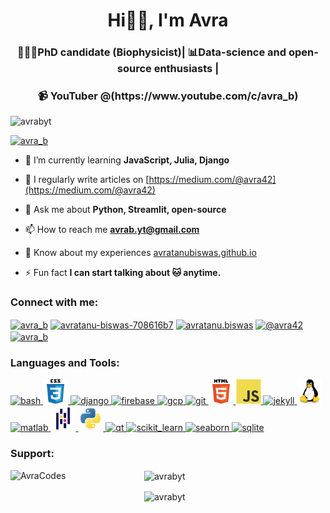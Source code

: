 <h1 align="center">Hi👋🏽, I'm  Avra </h1>
<h3 align="center"> 👨🏽‍🎓PhD candidate (Biophysicist)| 📊Data-science and open-source enthusiasts | </h3>
<h3 align="center"> 📹 YouTuber @(https://www.youtube.com/c/avra_b)</h3>

<p align="left"> <img src="https://komarev.com/ghpvc/?username=avrabyt&label=Profile%20views&color=0e75b6&style=flat" alt="avrabyt" /> </p>

<p align="left"> <a href="https://twitter.com/avra_b" target="blank"><img src="https://img.shields.io/twitter/follow/avra_b?logo=twitter&style=for-the-badge" alt="avra_b" /></a> </p>

- 🌱 I’m currently learning **JavaScript, Julia, Django**

- 📝 I regularly write articles on [https://medium.com/@avra42](https://medium.com/@avra42)

- 💬 Ask me about **Python, Streamlit, open-source**

- 📫 How to reach me **avrab.yt@gmail.com**

- 📄 Know about my experiences [avratanubiswas.github.io](avratanubiswas.github.io)

- ⚡ Fun fact **I can start talking about 🐱 anytime.**


<h3 align="left">Connect with me:</h3>
<p align="left">
<a href="https://twitter.com/avra_b" target="blank"><img align="center" src="https://raw.githubusercontent.com/rahuldkjain/github-profile-readme-generator/master/src/images/icons/Social/twitter.svg" alt="avra_b" height="30" width="40" /></a>
<a href="https://linkedin.com/in/avratanu-biswas-708616b7" target="blank"><img align="center" src="https://raw.githubusercontent.com/rahuldkjain/github-profile-readme-generator/master/src/images/icons/Social/linked-in-alt.svg" alt="avratanu-biswas-708616b7" height="30" width="40" /></a>
<a href="https://instagram.com/avratanu.biswas" target="blank"><img align="center" src="https://raw.githubusercontent.com/rahuldkjain/github-profile-readme-generator/master/src/images/icons/Social/instagram.svg" alt="avratanu.biswas" height="30" width="40" /></a>
<a href="https://medium.com/@avra42" target="blank"><img align="center" src="https://raw.githubusercontent.com/rahuldkjain/github-profile-readme-generator/master/src/images/icons/Social/medium.svg" alt="@avra42" height="30" width="40" /></a>
<a href="https://www.youtube.com/c/avra_b" target="blank"><img align="center" src="https://raw.githubusercontent.com/rahuldkjain/github-profile-readme-generator/master/src/images/icons/Social/youtube.svg" alt="avra_b" height="30" width="40" /></a>
</p>

<h3 align="left">Languages and Tools:</h3>
<p align="left"> <a href="https://www.gnu.org/software/bash/" target="_blank" rel="noreferrer"> <img src="https://www.vectorlogo.zone/logos/gnu_bash/gnu_bash-icon.svg" alt="bash" width="40" height="40"/> </a> <a href="https://www.w3schools.com/css/" target="_blank" rel="noreferrer"> <img src="https://raw.githubusercontent.com/devicons/devicon/master/icons/css3/css3-original-wordmark.svg" alt="css3" width="40" height="40"/> </a> <a href="https://www.djangoproject.com/" target="_blank" rel="noreferrer"> <img src="https://cdn.worldvectorlogo.com/logos/django.svg" alt="django" width="40" height="40"/> </a> <a href="https://firebase.google.com/" target="_blank" rel="noreferrer"> <img src="https://www.vectorlogo.zone/logos/firebase/firebase-icon.svg" alt="firebase" width="40" height="40"/> </a> <a href="https://cloud.google.com" target="_blank" rel="noreferrer"> <img src="https://www.vectorlogo.zone/logos/google_cloud/google_cloud-icon.svg" alt="gcp" width="40" height="40"/> </a> <a href="https://git-scm.com/" target="_blank" rel="noreferrer"> <img src="https://www.vectorlogo.zone/logos/git-scm/git-scm-icon.svg" alt="git" width="40" height="40"/> </a> <a href="https://www.w3.org/html/" target="_blank" rel="noreferrer"> <img src="https://raw.githubusercontent.com/devicons/devicon/master/icons/html5/html5-original-wordmark.svg" alt="html5" width="40" height="40"/> </a> <a href="https://developer.mozilla.org/en-US/docs/Web/JavaScript" target="_blank" rel="noreferrer"> <img src="https://raw.githubusercontent.com/devicons/devicon/master/icons/javascript/javascript-original.svg" alt="javascript" width="40" height="40"/> </a> <a href="https://jekyllrb.com/" target="_blank" rel="noreferrer"> <img src="https://www.vectorlogo.zone/logos/jekyllrb/jekyllrb-icon.svg" alt="jekyll" width="40" height="40"/> </a> <a href="https://www.linux.org/" target="_blank" rel="noreferrer"> <img src="https://raw.githubusercontent.com/devicons/devicon/master/icons/linux/linux-original.svg" alt="linux" width="40" height="40"/> </a> <a href="https://www.mathworks.com/" target="_blank" rel="noreferrer"> <img src="https://upload.wikimedia.org/wikipedia/commons/2/21/Matlab_Logo.png" alt="matlab" width="40" height="40"/> </a> <a href="https://pandas.pydata.org/" target="_blank" rel="noreferrer"> <img src="https://raw.githubusercontent.com/devicons/devicon/2ae2a900d2f041da66e950e4d48052658d850630/icons/pandas/pandas-original.svg" alt="pandas" width="40" height="40"/> </a> <a href="https://www.python.org" target="_blank" rel="noreferrer"> <img src="https://raw.githubusercontent.com/devicons/devicon/master/icons/python/python-original.svg" alt="python" width="40" height="40"/> </a> <a href="https://www.qt.io/" target="_blank" rel="noreferrer"> <img src="https://upload.wikimedia.org/wikipedia/commons/0/0b/Qt_logo_2016.svg" alt="qt" width="40" height="40"/> </a> <a href="https://scikit-learn.org/" target="_blank" rel="noreferrer"> <img src="https://upload.wikimedia.org/wikipedia/commons/0/05/Scikit_learn_logo_small.svg" alt="scikit_learn" width="40" height="40"/> </a> <a href="https://seaborn.pydata.org/" target="_blank" rel="noreferrer"> <img src="https://seaborn.pydata.org/_images/logo-mark-lightbg.svg" alt="seaborn" width="40" height="40"/> </a> <a href="https://www.sqlite.org/" target="_blank" rel="noreferrer"> <img src="https://www.vectorlogo.zone/logos/sqlite/sqlite-icon.svg" alt="sqlite" width="40" height="40"/> </a> </p>

<h3 align="left">Support:</h3>
<p><a href="https://www.buymeacoffee.com/AvraCodes"> <img align="left" src="https://cdn.buymeacoffee.com/buttons/v2/default-yellow.png" height="50" width="210" alt="AvraCodes" /></a></p>

<p>&nbsp<img align="center" src="https://github-readme-stats.vercel.app/api/top-langs?username=avrabyt&show_icons=true&locale=en&layout=compact" alt="avrabyt" /></p>
<p>&nbsp;<img align="center" src="https://github-readme-stats.vercel.app/api?username=avrabyt&show_icons=true&locale=en" alt="avrabyt" /></p>
